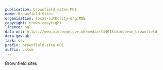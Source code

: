 ```yaml
---
publication: brownfield-sites-MDE
name: Brownfield Sites
organisation: local-authority-eng:MDE
copyright: crown-copyright
licence: ogl
data-url: https://www.middevon.gov.uk/media/344618/middevon_brownfieldregister_2017-12-31_rev1.xlsm
data-gov-uk: 
task: csv
prefix: brownfield-site-MDE
suffix: .xlsm
---
```


Brownfield sites

